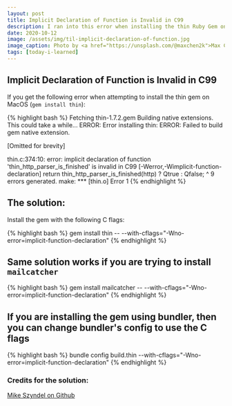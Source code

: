 ```yaml
---
layout: post
title: Implicit Declaration of Function is Invalid in C99
description: I ran into this error when installing the thin Ruby Gem on MacOS and found the solution.
date: 2020-10-12
image: /assets/img/til-implicit-declaration-of-function.jpg
image_caption: Photo by <a href="https://unsplash.com/@maxchen2k">Max Chen</a>
tags: [today-i-learned]
---
```


## Implicit Declaration of Function is Invalid in C99

If you get the following error when attempting to install the thin gem on MacOS (`gem install thin`):

{% highlight bash %}
Fetching thin-1.7.2.gem
Building native extensions. This could take a while...
ERROR:  Error installing thin:
	ERROR: Failed to build gem native extension.

[Omitted for brevity]

thin.c:374:10: error: implicit declaration of function 'thin_http_parser_is_finished' is invalid in C99 [-Werror,-Wimplicit-function-declaration]
  return thin_http_parser_is_finished(http) ? Qtrue : Qfalse;
         ^
9 errors generated.
make: *** [thin.o] Error 1
{% endhighlight %}

## The solution:

Install the gem with the following C flags:

{% highlight bash %}
gem install thin -- --with-cflags="-Wno-error=implicit-function-declaration"
{% endhighlight %}

## Same solution works if you are trying to install `mailcatcher`

{% highlight bash %}
  gem install mailcatcher -- --with-cflags="-Wno-error=implicit-function-declaration"
{% endhighlight %}

## If you are installing the gem using bundler, then you can change bundler's config to use the C flags

{% highlight bash %}
  bundle config build.thin --with-cflags="-Wno-error=implicit-function-declaration"
{% endhighlight %}

### Credits for the solution:

[Mike Szyndel on Github](https://github.com/macournoyer/thin/issues/365#issuecomment-692063842)
